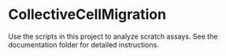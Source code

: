 # CollectiveCellMigration

Use the scripts in this project to analyze scratch assays. See the documentation folder for detailed instructions.
